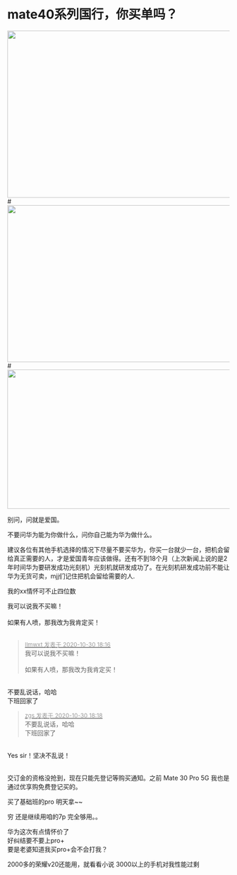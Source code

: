 # mate40系列国行，你买单吗？


<img id="aimg_GiRnR" onclick="zoom(this, this.src, 0, 0, 0)" class="zoom" width="600" height="379" src="https://cdn.jsdelivr.net/gh/yolory/img@latest/2020/10/30/bcc61115401a807f8c6bcfffa98eadf3.png" onmouseover="img_onmouseoverfunc(this)" onclick="zoom(this)" style="cursor:pointer" border="0" alt="" /><br />
#<br />
<img id="aimg_H8Gua" onclick="zoom(this, this.src, 0, 0, 0)" class="zoom" width="600" height="356" src="https://cdn.jsdelivr.net/gh/yolory/img@latest/2020/10/30/38a1ebcc63e35376d89ca82b9d51bf77.png" onmouseover="img_onmouseoverfunc(this)" onclick="zoom(this)" style="cursor:pointer" border="0" alt="" /><br />
#<br />
<img id="aimg_M26FZ" onclick="zoom(this, this.src, 0, 0, 0)" class="zoom" width="600" height="316" src="https://cdn.jsdelivr.net/gh/yolory/img@latest/2020/10/30/c55937e9f1c5082fdb777cb52b6b3ce3.png" onmouseover="img_onmouseoverfunc(this)" onclick="zoom(this)" style="cursor:pointer" border="0" alt="" />

别问，问就是爱国。<img id="aimg_zAv2R" onclick="zoom(this, this.src, 0, 0, 0)" class="zoom" src="https://cdn.jsdelivr.net/gh/hishis/forum-master/public/images/patch.gif" onmouseover="img_onmouseoverfunc(this)" onload="thumbImg(this)" border="0" alt="" />

不要问华为能为你做什么，问你自己能为华为做什么。

建议各位有其他手机选择的情况下尽量不要买华为，你买一台就少一台，把机会留给真正需要的人，才是爱国青年应该做得。还有不到18个月（上次新闻上说的是2年时间华为要研发成功光刻机）光刻机就研发成功了。在光刻机研发成功前不能让华为无货可卖，mjj们记住把机会留给需要的人.

我的xx情怀可不止四位数

我可以说我不买嘛！<br />
<br />
如果有人喷，那我改为我肯定买！<br />
<br />
<img src="static/image/smiley/default/lol.gif" smilieid="12" border="0" alt="" /><img src="static/image/smiley/default/lol.gif" smilieid="12" border="0" alt="" /><img src="static/image/smiley/default/lol.gif" smilieid="12" border="0" alt="" />

<div class="quote"><blockquote><font size="2"><a href="https://www.hostloc.com/forum.php?mod=redirect&amp;goto=findpost&amp;pid=9376416&amp;ptid=760334" target="_blank"><font color="#999999">llmwxt 发表于 2020-10-30 18:16</font></a></font><br />
我可以说我不买嘛！<br />
<br />
如果有人喷，那我改为我肯定买！</blockquote></div><br />
不要乱说话，哈哈<br />
下班回家了

<div class="quote"><blockquote><font size="2"><a href="https://www.hostloc.com/forum.php?mod=redirect&amp;goto=findpost&amp;pid=9376432&amp;ptid=760334" target="_blank"><font color="#999999">zgs 发表于 2020-10-30 18:18</font></a></font><br />
不要乱说话，哈哈<br />
下班回家了</blockquote></div><br />
Yes sir！坚决不乱说！<br />
<br />
<img src="static/image/smiley/default/funk.gif" smilieid="29" border="0" alt="" />

交订金的资格没抢到，现在只能先登记等购买通知。之前 Mate 30 Pro 5G 我也是通过优享购免费登记买的。

买了基础班的pro 明天拿~~

穷 还是继续用咱的7p 完全够用。。

华为这次有点情怀价了<br />
好纠结要不要上pro+<br />
要是老婆知道我买pro+会不会打我？

2000多的荣耀v20还能用，就看看小说 3000以上的手机对我性能过剩
